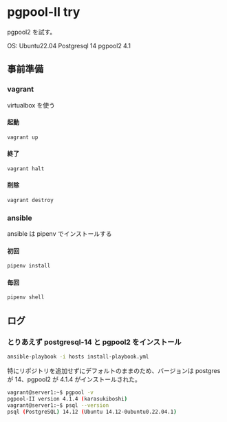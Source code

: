 # pgpool-II try

pgpool2 を試す。

OS: Ubuntu22.04
Postgresql 14
pgpool2 4.1

## 事前準備

### vagrant

virtualbox を使う

#### 起動

```bash
vagrant up
```

#### 終了

```bash
vagrant halt
```

#### 削除

```bash
vagrant destroy
```

### ansible

ansible は pipenv でインストールする

#### 初回

```bash
pipenv install
```

#### 毎回

```bash
pipenv shell
```

## ログ

### とりあえず postgresql-14 と pgpool2 をインストール

```bash
ansible-playbook -i hosts install-playbook.yml
```

特にリポジトリを追加せずにデフォルトのままのため、バージョンは postgres が 14、pgpool2 が 4.1.4 がインストールされた。

```bash
vagrant@server1:~$ pgpool -v
pgpool-II version 4.1.4 (karasukiboshi)
vagrant@server1:~$ psql --version
psql (PostgreSQL) 14.12 (Ubuntu 14.12-0ubuntu0.22.04.1)
```
